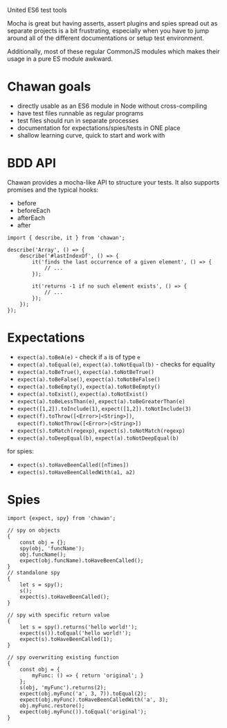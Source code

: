 United ES6 test tools

Mocha is great but having asserts, assert plugins and spies spread out as separate projects is a bit frustrating, especially when you have to jump around all of the different documentations or setup test environment.

Additionally, most of these regular CommonJS modules which makes their usage in a pure ES module awkward.

Chawan goals
============

 * directly usable as an ES6 module in Node without cross-compiling
 * have test files runnable as regular programs
 * test files should run in separate processes
 * documentation for expectations/spies/tests in ONE place
 * shallow learning curve, quick to start and work with

BDD API
=======

Chawan provides a mocha-like API to structure your tests. It also supports promises and the typical hooks:

* before
* beforeEach
* afterEach
* after

```
import { describe, it } from 'chawan';

describe('Array', () => {
    describe('#lastIndexOf', () => {
        it('finds the last occurrence of a given element', () => {
            // ...
        });

        it('returns -1 if no such element exists', () => {
            // ...
        });
    });
});

```

Expectations
============

 * `expect(a).toBeA(e)` - check if `a` is of type `e`
 * `expect(a).toEqual(e)`, `expect(a).toNotEqual(b)` - checks for equality
 * `expect(a).toBeTrue()`, `expect(a).toNotBeTrue()`
 * `expect(a).toBeFalse()`, `expect(a).toNotBeFalse()`
 * `expect(a).toBeEmpty()`, `expect(a).toNotBeEmpty()`
 * `expect(a).toExist()`, `expect(a).toNotExist()`
 * `expect(a).toBeLessThan(e)`, `expect(a).toBeGreaterThan(e)`
 * `expect([1,2]).toInclude(1)`, `expect([1,2]).toNotInclude(3)`
 * `expect(f).toThrow([<Error>|<String>])`, `expect(f).toNotThrow([<Error>|<String>])`
 * `expect(s).toMatch(regexp)`, `expect(s).toNotMatch(regexp)`
 * `expect(a).toDeepEqual(b)`, `expect(a).toNotDeepEqual(b)`

for spies:

 * `expect(s).toHaveBeenCalled([nTimes])`
 * `expect(s).toHaveBeenCalledWith(a1, a2)`

Spies
=====

```
import {expect, spy} from 'chawan';

// spy on objects
{
    const obj = {};
    spy(obj, 'funcName');
    obj.funcName();
    expect(obj.funcName).toHaveBeenCalled();
}
// standalone spy
{
    let s = spy();
    s();
    expect(s).toHaveBeenCalled();
}

// spy with specific return value
{
    let s = spy().returns('hello world!');
    expect(s()).toEqual('hello world!');
    expect(s).toHaveBeenCalled(1);
}

// spy overwriting existing function
{
    const obj = {
        myFunc: () => { return 'original'; }
    };
    s(obj, 'myFunc').returns(2);
    expect(obj.myFunc('a', 3, 7)).toEqual(2);
    expect(obj.myFunc).toHaveBeenCalledWith('a', 3);
    obj.myFunc.restore();
    expect(obj.myFunc()).toEqual('original');
}
```
